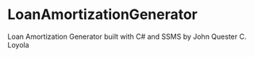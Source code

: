 # LoanAmortizationGenerator
Loan Amortization Generator built with C# and SSMS by John Quester C. Loyola
